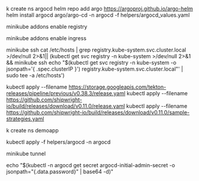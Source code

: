 

k create ns argocd
helm repo add argo https://argoproj.github.io/argo-helm
helm install argocd argo/argo-cd -n argocd -f helpers/argocd_values.yaml




minikube addons enable registry

minikube addons enable ingress




minikube ssh cat /etc/hosts | grep registry.kube-system.svc.cluster.local >/dev/null 2>&1|| (kubectl get svc registry -n kube-system >/dev/null 2>&1 && minikube ssh echo "$(kubectl get svc registry -n kube-system -o jsonpath='{ .spec.clusterIP }') registry.kube-system.svc.cluster.local"' | sudo tee -a /etc/hosts')




kubectl apply --filename https://storage.googleapis.com/tekton-releases/pipeline/previous/v0.38.3/release.yaml
kubectl apply --filename https://github.com/shipwright-io/build/releases/download/v0.11.0/release.yaml
kubectl apply --filename https://github.com/shipwright-io/build/releases/download/v0.11.0/sample-strategies.yaml


k create ns demoapp


kubectl apply -f helpers/argocd -n argocd




minikube tunnel



echo "$(kubectl -n argocd get secret argocd-initial-admin-secret -o jsonpath="{.data.password}" | base64 -d)"



